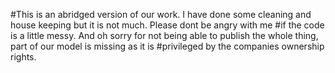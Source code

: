 #This is an abridged version of our work. I have done some cleaning and house keeping but it is not much. Please dont be angry with me #if the code is a little messy. And oh sorry for not being able to publish the whole thing, part of our model is missing as it is #privileged by the companies ownership rights.
